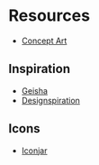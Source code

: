 # Resources

* [Concept Art](http://www.conceptart.org/forums/)

## Inspiration

* [Geisha](http://geisha.io/app/)
* [Designspiration](http://designspiration.net/)

## Icons

* [Iconjar](http://geticonjar.com/)